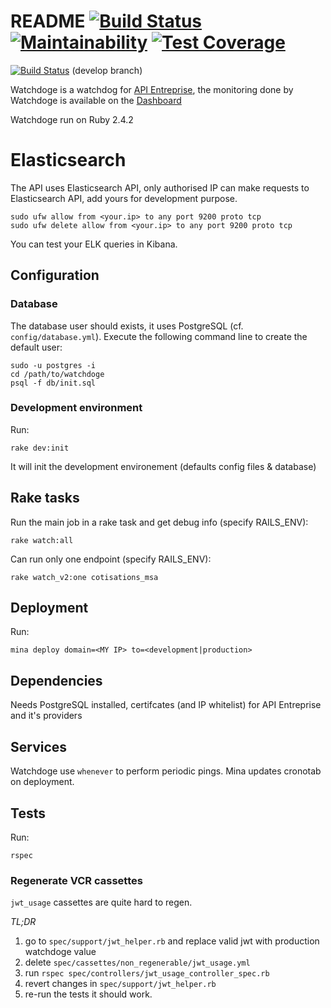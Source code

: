 # README [![Build Status](https://travis-ci.org/etalab/watchdoge_apientreprise.svg?branch=master)](https://travis-ci.org/etalab/watchdoge_apientreprise) [![Maintainability](https://api.codeclimate.com/v1/badges/ea09b1d44917a172d01e/maintainability)](https://codeclimate.com/github/etalab/watchdoge_apientreprise/maintainability) [![Test Coverage](https://api.codeclimate.com/v1/badges/ea09b1d44917a172d01e/test_coverage)](https://codeclimate.com/github/etalab/watchdoge_apientreprise/test_coverage)
[![Build Status](https://travis-ci.org/etalab/watchdoge_apientreprise.svg?branch=develop)](https://travis-ci.org/etalab/watchdoge_apientreprise) (develop branch)

Watchdoge is a watchdog for [API Entreprise](https://github.com/etalab/apientreprise), the monitoring done by Watchdoge is available on the [Dashboard](https://github.com/etalab/dashboard_apientreprise)

Watchdoge run on Ruby 2.4.2

# Elasticsearch

The API uses Elasticsearch API, only authorised IP can make requests to Elasticsearch API, add yours for development purpose.

```
sudo ufw allow from <your.ip> to any port 9200 proto tcp
sudo ufw delete allow from <your.ip> to any port 9200 proto tcp
```

You can test your ELK queries in Kibana.

## Configuration

### Database

The database user should exists, it uses PostgreSQL (cf. `config/database.yml`). Execute the following command line to create the default user:

```
sudo -u postgres -i
cd /path/to/watchdoge
psql -f db/init.sql
```

### Development environment

Run:

`rake dev:init`

It will init the development environement (defaults config files & database)

## Rake tasks

Run the main job in a rake task and get debug info (specify RAILS_ENV):

`rake watch:all`

Can run only one endpoint (specify RAILS_ENV):

`rake watch_v2:one cotisations_msa`

## Deployment

Run:

`mina deploy domain=<MY IP> to=<development|production>`

## Dependencies
Needs PostgreSQL installed,  certifcates (and IP whitelist) for API Entreprise and it's providers

## Services
Watchdoge use `whenever` to perform periodic pings. Mina updates cronotab on deployment.

## Tests
Run:

`rspec`

### Regenerate VCR cassettes
`jwt_usage` cassettes are quite hard to regen.

*TL;DR*

1. go to `spec/support/jwt_helper.rb` and replace valid jwt with production watchdoge value
2. delete `spec/cassettes/non_regenerable/jwt_usage.yml`
3. run `rspec spec/controllers/jwt_usage_controller_spec.rb`
4. revert changes in `spec/support/jwt_helper.rb`
5. re-run the tests it should work.
